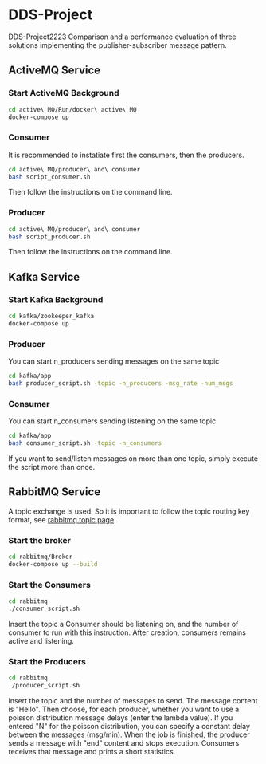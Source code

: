# DDS-Project
 DDS-Project2223
Comparison and a performance evaluation of three solutions implementing the publisher-subscriber message pattern.
## ActiveMQ Service
### Start ActiveMQ Background
```bash
cd active\ MQ/Run/docker\ active\ MQ
docker-compose up 
```
### Consumer
It is recommended to instatiate first the consumers, then the producers.

```bash
cd active\ MQ/producer\ and\ consumer
bash script_consumer.sh
```
Then follow the instructions on the command line.
### Producer
```bash
cd active\ MQ/producer\ and\ consumer
bash script_producer.sh
```
Then follow the instructions on the command line.



## Kafka Service
### Start Kafka Background

```bash
cd kafka/zookeeper_kafka
docker-compose up 
```

### Producer
You can start n_producers sending messages on the same topic

```bash
cd kafka/app
bash producer_script.sh -topic -n_producers -msg_rate -num_msgs
```
### Consumer
You can start n_consumers sending listening on the same topic

```bash
cd kafka/app
bash consumer_script.sh -topic -n_consumers
```
If you want to send/listen messages on more than one topic, simply execute the script more than once.

## RabbitMQ Service
A topic exchange is used. So it is important to follow the topic routing key format, see [rabbitmq topic page](https://www.rabbitmq.com/tutorials/tutorial-five-java.html).
### Start the broker
```bash
cd rabbitmq/Broker
docker-compose up --build 
```
### Start the Consumers
```bash
cd rabbitmq
./consumer_script.sh
```
Insert the topic a Consumer should be listening on, and the number of consumer to run with this instruction.
After creation, consumers remains active and listening.
### Start the Producers
```bash
cd rabbitmq
./producer_script.sh
```
Insert the topic and the number of messages to send. The message content is "Hello".
Then choose, for each producer, whether you want to use a poisson distribution message delays (enter the lambda value). 
If you entered "N" for the poisson distribution, you can specify a constant delay between the messages (msg/min).
When the job is finished, the producer sends a message with "end" content and stops execution.
Consumers receives that message and prints a short statistics.
